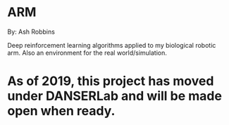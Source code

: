 # ARM
By: Ash Robbins

Deep reinforcement learning algorithms applied to my biological robotic arm. Also an environment for the real world/simulation.

# As of 2019, this project has moved under DANSERLab and will be made open when ready.
